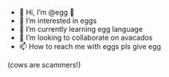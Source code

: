 - 👋 Hi, I’m @egg 🥚 
- 👀 I’m interested in eggs
- 🌱 I’m currently learning egg language
- 💞️ I’m looking to collaborate on avacados
- 📫 How to reach me with eggs
pls give egg
<!---
eggwhynoemoji/eggwhynoemoji is a ✨ special ✨ repository because its `README.md` (this file) appears on your GitHub profile.
You can click the Preview link to take a look at your changes.
--->
(cows are scammers!)

